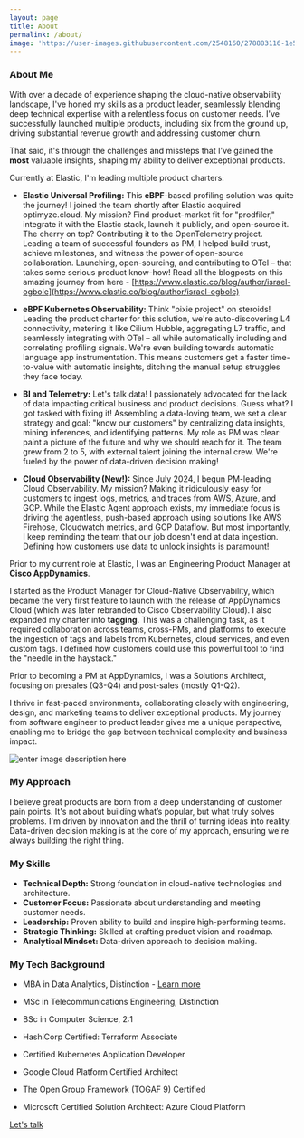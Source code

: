 ```yaml
---
layout: page
title: About
permalink: /about/
image: 'https://user-images.githubusercontent.com/2548160/278883116-1e5ec95c-7e32-4de7-9f36-2a57c8a4d1f7.png'
---
```


### About Me

With over a decade of experience shaping the cloud-native observability landscape, I've honed my skills as a product leader, seamlessly blending deep technical expertise with a relentless focus on customer needs. I've successfully launched multiple products, including six from the ground up, driving substantial revenue growth and addressing customer churn. 

That said, it's through the challenges and missteps that I've gained the **most** valuable insights, shaping my ability to deliver exceptional products.

Currently at Elastic, I'm leading multiple product charters: 

-   **Elastic Universal Profiling:** This **eBPF**-based profiling solution was quite the journey! I joined the team shortly after Elastic acquired optimyze.cloud. My mission? Find product-market fit for "prodfiler," integrate it with the Elastic stack, launch it publicly, and open-source it. The cherry on top? Contributing it to the OpenTelemetry project. Leading a team of successful founders as PM, I helped build trust, achieve milestones, and witness the power of open-source collaboration. Launching, open-sourcing, and contributing to OTel – that takes some serious product know-how! Read all the blogposts on this amazing journey from here - [https://www.elastic.co/blog/author/israel-ogbole](https://www.elastic.co/blog/author/israel-ogbole)

-   **eBPF Kubernetes Observability:** Think "pixie project" on steroids! Leading the product charter for this solution, we're auto-discovering L4 connectivity, metering it like Cilium Hubble, aggregating L7 traffic, and seamlessly integrating with OTel – all while automatically including and correlating profiling signals. We're even building towards automatic language app instrumentation. This means customers get a faster time-to-value with automatic insights, ditching the manual setup struggles they face today.
-   **BI and Telemetry:** Let's talk data! I passionately advocated for the lack of data impacting critical business and product decisions. Guess what? I got tasked with fixing it! Assembling a data-loving team, we set a clear strategy and goal: "know our customers" by centralizing data insights, mining inferences, and identifying patterns. My role as PM was clear: paint a picture of the future and why we should reach for it. The team grew from 2 to 5, with external talent joining the internal crew. We're fueled by the power of data-driven decision making!
-   **Cloud Observability (New!):** Since July 2024, I begun PM-leading Cloud Observability. My mission? Making it ridiculously easy for customers to ingest logs, metrics, and traces from AWS, Azure, and GCP. While the Elastic Agent approach exists, my immediate focus is driving the agentless, push-based approach using solutions like AWS Firehose, Cloudwatch metrics, and GCP Dataflow. But most importantly, I keep reminding the team that our job doesn't end at data ingestion. Defining how customers use data to unlock insights is paramount!

Prior to my current role at Elastic, I was an Engineering Product Manager at **Cisco AppDynamics**.

I started as the Product Manager for Cloud-Native Observability, which became the very first feature to launch with the release of AppDynamics Cloud (which was later rebranded to Cisco Observability Cloud). I also expanded my charter into **tagging**. This was a challenging task, as it required collaboration across teams, cross-PMs, and platforms to execute the ingestion of tags and labels from Kubernetes, cloud services, and even custom tags. I defined how customers could use this powerful tool to find the "needle in the haystack." 

Prior to becoming a PM at AppDynamics, I was a Solutions Architect, focusing on presales (Q3-Q4) and post-sales (mostly Q1-Q2).  

I thrive in fast-paced environments, collaborating closely with engineering, design, and marketing teams to deliver exceptional products. My journey from software engineer to product leader gives me a unique perspective, enabling me to bridge the gap between technical complexity and business impact.


![enter image description here](https://user-images.githubusercontent.com/2548160/220749559-b16a0aac-9624-42b3-ab61-0c87a7cc326c.jpg#wide)

### My Approach

I believe great products are born from a deep understanding of customer pain points. It's not about building what’s popular, but what truly solves problems. I'm driven by innovation and the thrill of turning ideas into reality. Data-driven decision making is at the core of my approach, ensuring we're always building the right thing.

### My Skills

-   **Technical Depth:** Strong foundation in cloud-native technologies and architecture.
-   **Customer Focus:** Passionate about understanding and meeting customer needs.
-   **Leadership:** Proven ability to build and inspire high-performing teams.
-   **Strategic Thinking:** Skilled at crafting product vision and roadmap.
-   **Analytical Mindset:** Data-driven approach to decision making.

### My Tech Background

-   MBA in Data Analytics, Distinction - [Learn more](https://israelo.io/blog/mba-grad/) 
    
-   MSc in Telecommunications Engineering, Distinction
    
-   BSc in Computer Science, 2:1
    
-   HashiCorp Certified: Terraform Associate
    
-   Certified Kubernetes Application Developer
    
-   Google Cloud Platform Certified Architect
    
-   The Open Group Framework (TOGAF 9) Certified
    
-   Microsoft Certified Solution Architect: Azure Cloud Platform
    

[Let's talk](https://israelo.io/contact/)
